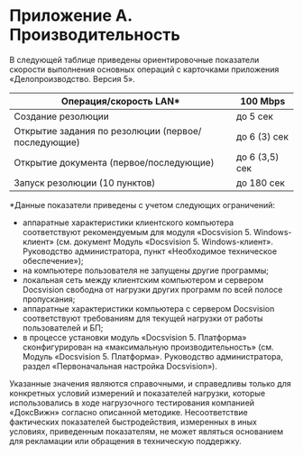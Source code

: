 # Приложение A. Производительность

В следующей таблице приведены ориентировочные показатели скорости выполнения основных операций с карточками приложения «Делопроизводство. Версия 5».

| Операция/скорость LAN*                             | 100 Mbps       |
| -------------------------------------------------- | -------------- |
| Создание резолюции                                 | до 5 сек       |
| Открытие задания по резолюции (первое/последующие) | до 6 (3) сек   |
| Открытие документа (первое/последующие)            | до 6 (3,5) сек |
| Запуск резолюции (10 пунктов)                      | до 180 сек     |

*Данные показатели приведены с учетом следующих ограничений:

- аппаратные характеристики клиентского компьютера соответствуют рекомендуемым для модуля «Docsvision 5. Windows-клиент» (см. документ Модуль «Docsvision 5. Windows-клиент». Руководство администратора, пункт «Необходимое техническое обеспечение»);
- на компьютере пользователя не запущены другие программы;
- локальная сеть между клиентским компьютером и сервером Docsvision свободна от нагрузки других программ по всей полосе пропускания;
- аппаратные характеристики компьютера с сервером Docsvision соответствуют требованиям для текущей нагрузки от работы пользователей и БП;
- в процессе установки модуль «Docsvision 5. Платформа» сконфигурирован на «максимальную производительность» (см. Модуль «Docsvision 5. Платформа». Руководство администратора, раздел «Первоначальная настройка Docsvision»).

Указанные значения являются справочными, и справедливы только для конкретных условий измерений и показателей нагрузки, которые использовались в ходе нагрузочного тестирования компанией «ДоксВижн» согласно описанной методике. Несоответствие фактических показателей быстродействия, измеренных в иных условиях, приведенным показателям, не может являться основанием для рекламации или обращения в техническую поддержку.